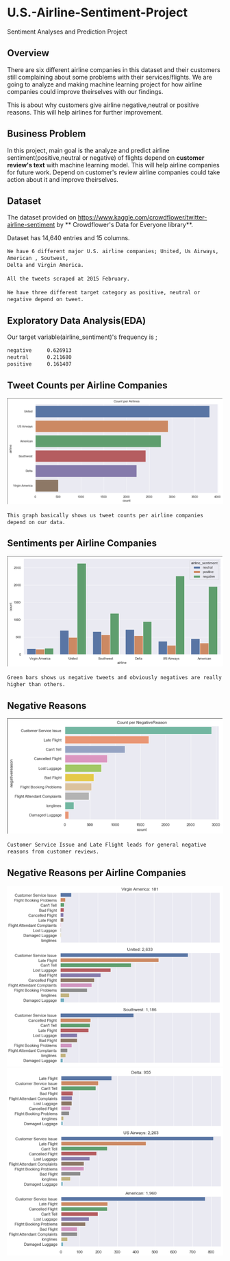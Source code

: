 # U.S.-Airline-Sentiment-Project
Sentiment Analyses and Prediction Project

## Overview 

There are six different airline companies in this dataset and their customers still complaining about some problems with their services/flights. We are going to  analyze and making machine learning project for how airline companies could improve theirselves with our findings.

This is about why customers give airline negative,neutral or positive reasons. This will help airlines for further improvement.

## Business Problem

In this project, main goal is the analyze and predict airline sentiment(positive,neutral or negative) of flights depend on **customer review's text** with machine learning model. This will help airline companies for future work. Depend on customer's review airline companies could take action about it and improve theirselves.

## Dataset

The dataset provided on https://www.kaggle.com/crowdflower/twitter-airline-sentiment by ** Crowdflower's Data for Everyone library**.

Dataset has 14,640 entries and 15 columns.

    We have 6 different major U.S. airline companies; United, Us Airways, American , Soutwest,
    Delta and Virgin America.
    
    All the tweets scraped at 2015 February.
    
    We have three different target category as positive, neutral or negative depend on tweet.
    
    
## Exploratory Data Analysis(EDA)

Our target variable(airline_sentiment)'s frequency is ;

    negative     0.626913
    neutral      0.211680
    positive     0.161407
    
## Tweet Counts per Airline Companies

![Tweet Counts](./pictures/count.png)

    This graph basically shows us tweet counts per airline companies depend on our data.
    

## Sentiments per Airline Companies

![Sentiment](./pictures/sentiment.png)

    Green bars shows us negative tweets and obviously negatives are really higher than others.
    
## Negative Reasons

![NegReason](./pictures/negReason.png)

    Customer Service Issue and Late Flight leads for general negative reasons from customer reviews.
    
    
## Negative Reasons per Airline Companies

![1](./pictures/perCompany1.png)
![2](./pictures/perCompany2.png)
